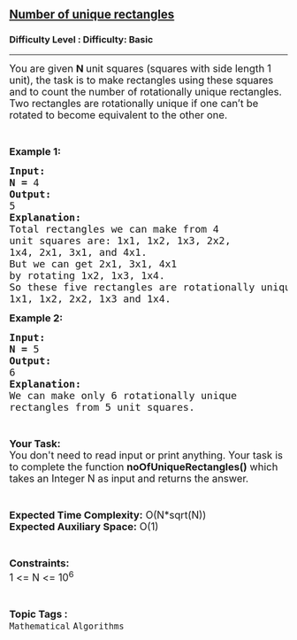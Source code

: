 <h2><a href="https://www.geeksforgeeks.org/problems/number-of-unique-rectangles1849/1?page=30&difficulty=Basic&status=unsolved,attempted&sortBy=accuracy">Number of unique rectangles</a></h2><h3>Difficulty Level : Difficulty: Basic</h3><hr><div class="problems_problem_content__Xm_eO"><p><span style="font-size:18px">You are given <strong>N </strong>unit squares (squares with side length 1 unit), the task is to make rectangles using these squares and to count the number of rotationally unique rectangles. Two rectangles are rotationally unique if one can’t be rotated to become equivalent to the other one.</span></p>

<p>&nbsp;</p>

<p><span style="font-size:18px"><strong>Example 1:</strong></span></p>

<pre><span style="font-size:18px"><strong>Input:</strong></span>
<span style="font-size:18px"><strong>N = </strong>4</span>
<span style="font-size:18px"><strong>Output:</strong></span>
<span style="font-size:18px">5</span>
<span style="font-size:18px"><strong>Explanation:</strong></span>
<span style="font-size:18px">Total rectangles we can make from 4
unit squares are: 1x1, 1x2, 1x3, 2x2,
1x4, 2x1, 3x1, and 4x1.
But we can get 2x1, 3x1, 4x1
by rotating 1x2, 1x3, 1x4.
So these five rectangles are rotationally unique.
1x1, 1x2, 2x2, 1x3 and 1x4.</span></pre>

<p><span style="font-size:18px"><strong>Example 2:</strong></span></p>

<pre><span style="font-size:18px"><strong>Input:</strong></span>
<span style="font-size:18px"><strong>N = </strong>5</span>
<span style="font-size:18px"><strong>Output:</strong></span>
<span style="font-size:18px">6</span>
<span style="font-size:18px"><strong>Explanation:</strong></span>
<span style="font-size:18px">We can make only 6 rotationally unique
rectangles from 5 unit squares.</span></pre>

<p>&nbsp;</p>

<p><span style="font-size:18px"><strong>Your Task:</strong><br>
You don't need to read input or print anything. Your task is to complete the function <strong>noOfUniqueRectangles()</strong> which takes an Integer N as input and returns the answer.</span></p>

<p>&nbsp;</p>

<p><span style="font-size:18px"><strong>Expected Time Complexity:</strong> O(N*sqrt(N))<br>
<strong>Expected Auxiliary Space:</strong> O(1)</span></p>

<p>&nbsp;</p>

<p><span style="font-size:18px"><strong>Constraints:</strong></span><br>
<span style="font-size:18px">1 &lt;= N &lt;= 10<sup>6</sup></span></p>
</div><br><p><span style=font-size:18px><strong>Topic Tags : </strong><br><code>Mathematical</code>&nbsp;<code>Algorithms</code>&nbsp;
